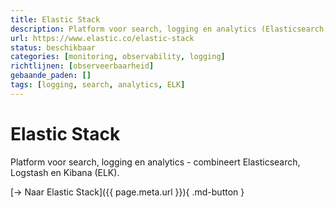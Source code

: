 ```yaml
---
title: Elastic Stack
description: Platform voor search, logging en analytics (Elasticsearch, Logstash, Kibana)
url: https://www.elastic.co/elastic-stack
status: beschikbaar
categories: [monitoring, observability, logging]
richtlijnen: [observeerbaarheid]
gebaande_paden: []
tags: [logging, search, analytics, ELK]
---
```


# Elastic Stack

Platform voor search, logging en analytics - combineert Elasticsearch, Logstash en Kibana (ELK).

[→ Naar Elastic Stack]({{ page.meta.url }}){ .md-button }
